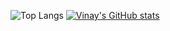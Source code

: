 ![Top Langs](https://github-readme-stats.vercel.app/api/top-langs/?username=vinay961&theme=tokyonight)
[![Vinay's GitHub stats](https://github-readme-stats.vercel.app/api?username=vinay961)](https://github.com/vinay961/github-readme-stats)
